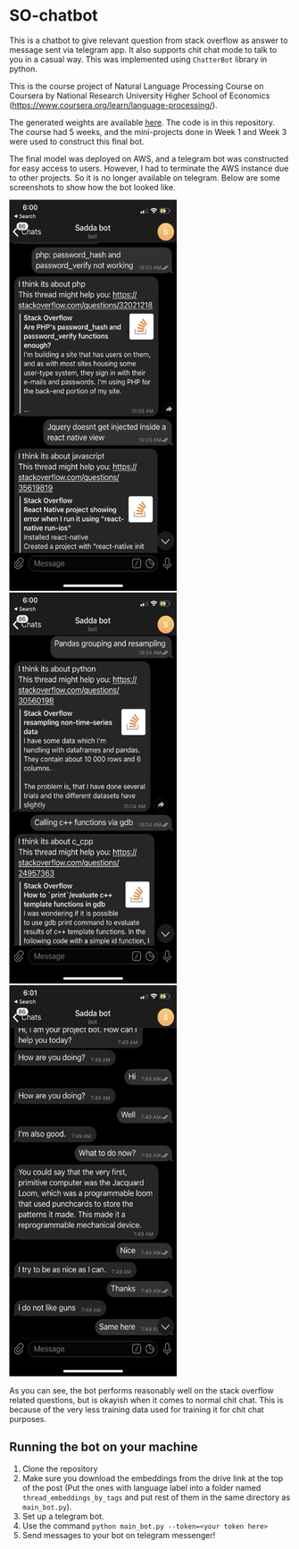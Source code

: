 # SO-chatbot
This is a chatbot to give relevant question from stack overflow as answer to message sent via telegram app. It also supports chit chat mode to talk to you in a casual way. This was implemented using `ChatterBot` library in python. 

This is the course project of Natural Language Processing Course on Coursera by National Research University Higher School of Economics (https://www.coursera.org/learn/language-processing/).


The generated weights are available [here](https://drive.google.com/drive/folders/1GV6d2-n4L6dO65n_6nrXAluG3wZRk0-h?usp=sharing). The code is in this repository. The course had 5 weeks, and the mini-projects done in Week 1 and Week 3 were used to construct this final bot. 

The final model was deployed on AWS, and a telegram bot was constructed for easy access to users. However, I had to terminate the AWS instance due to other projects. So it is no longer available on telegram. Below are some screenshots to show how the bot looked like. 

<img src="Screenshots/so1.PNG" height="700" width="300">
<br>
<img src="Screenshots/so2.PNG" height="700" width="300">
<br>
<img src="Screenshots/so3.PNG" height="700" width="300">
<br>

As you can see, the bot performs reasonably well on the stack overflow related questions, but is okayish when it comes to normal chit chat. This is because of the very less training data used for training it for chit chat purposes.


## Running the bot on your machine
1. Clone the repository
2. Make sure you download the embeddings from the drive link at the top of the post (Put the ones with language label into a folder named `thread_embeddings_by_tags` and put rest of them in the same directory as `main_bot.py`). 
2. Set up a telegram bot. 
3. Use the command `python main_bot.py --token=<your token here>`
4. Send messages to your bot on telegram messenger!
